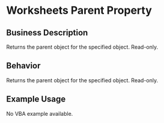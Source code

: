 # Worksheets Parent Property

## Business Description
Returns the parent object for the specified object. Read-only.

## Behavior
Returns the parent object for the specified object. Read-only.

## Example Usage
No VBA example available.